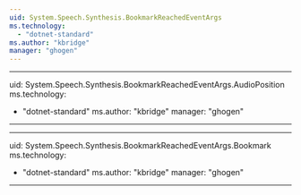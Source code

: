 ```yaml
---
uid: System.Speech.Synthesis.BookmarkReachedEventArgs
ms.technology: 
  - "dotnet-standard"
ms.author: "kbridge"
manager: "ghogen"
---
```


---
uid: System.Speech.Synthesis.BookmarkReachedEventArgs.AudioPosition
ms.technology: 
  - "dotnet-standard"
ms.author: "kbridge"
manager: "ghogen"
---

---
uid: System.Speech.Synthesis.BookmarkReachedEventArgs.Bookmark
ms.technology: 
  - "dotnet-standard"
ms.author: "kbridge"
manager: "ghogen"
---
